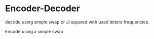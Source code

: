 # Encoder-Decoder
decode using simple swap or Ji squared with used letters frequencies. 

Encode using a simple swap 
